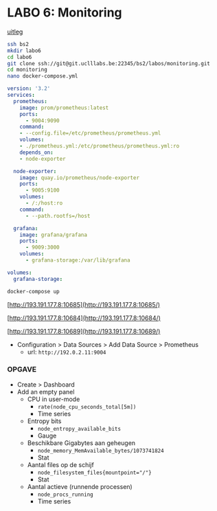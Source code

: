 # LABO 6: Monitoring

[uitleg](https://git.uclllabs.be/bs2/labos/monitoring)

```bash
ssh bs2
mkdir labo6
cd labo6
git clone ssh://git@git.uclllabs.be:22345/bs2/labos/monitoring.git
cd monitoring
nano docker-compose.yml
```

```yaml
version: '3.2'
services:
  prometheus:
    image: prom/prometheus:latest
    ports:
      - 9004:9090
    command:
    - --config.file=/etc/prometheus/prometheus.yml
    volumes:
    - ./prometheus.yml:/etc/prometheus/prometheus.yml:ro
    depends_on:
    - node-exporter

  node-exporter:
    image: quay.io/prometheus/node-exporter
    ports:
      - 9005:9100
    volumes:
      - /:/host:ro
    command:
      - --path.rootfs=/host

  grafana:
    image: grafana/grafana
    ports:
      - 9009:3000
    volumes:
      - grafana-storage:/var/lib/grafana

volumes:
  grafana-storage:
```

```bash
docker-compose up
```

[http://193.191.177.8:10685](http://193.191.177.8:10685/)

[http://193.191.177.8:10684](http://193.191.177.8:10684/)

[http://193.191.177.8:10689](http://193.191.177.8:10689/)

- Configuration > Data Sources > Add Data Source > Prometheus
    - url: `http://192.0.2.11:9004`

### OPGAVE

- Create > Dashboard
- Add an empty panel
    - CPU in user-mode
        - `rate(node_cpu_seconds_total[5m])`
        - Time series
    - Entropy bits
        - `node_entropy_available_bits`
        - Gauge
    - Beschikbare Gigabytes aan geheugen
        - `node_memory_MemAvailable_bytes/1073741824`
        - Stat
    - Aantal files op de schijf
        - `node_filesystem_files{mountpoint="/"}`
        - Stat
    - Aantal actieve (runnende processen)
        - `node_procs_running`
        - Time series